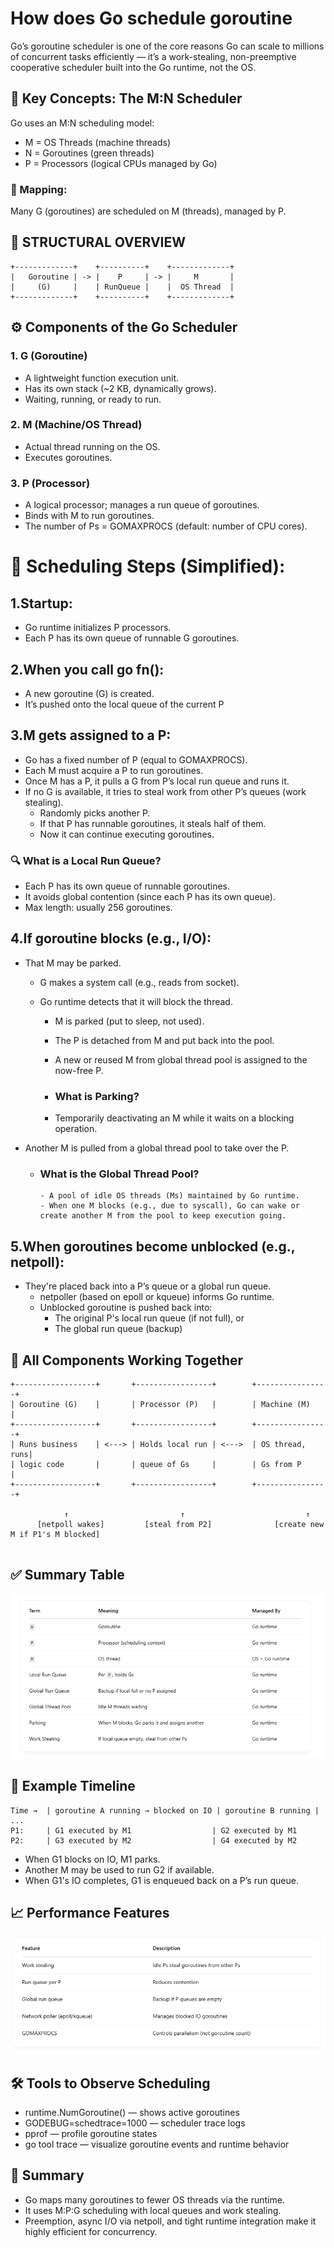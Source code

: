 # How does Go schedule goroutine

Go’s goroutine scheduler is one of the core reasons Go can scale to millions of concurrent tasks efficiently — it’s a work-stealing, non-preemptive cooperative scheduler built into the Go runtime, not the OS. <br>

## 🧱 Key Concepts: The M:N Scheduler

Go uses an M:N scheduling model: <br>

- M = OS Threads (machine threads)
- N = Goroutines (green threads)
- P = Processors (logical CPUs managed by Go)

### 🔺 Mapping:

Many G (goroutines) are scheduled on M (threads), managed by P.

## 🧵 STRUCTURAL OVERVIEW

```
+-------------+    +----------+    +-------------+
|   Goroutine | -> |    P     | -> |     M       |
|     (G)     |    | RunQueue |    |  OS Thread  |
+-------------+    +----------+    +-------------+

```

## ⚙️ Components of the Go Scheduler

### 1. G (Goroutine)

- A lightweight function execution unit.
- Has its own stack (~2 KB, dynamically grows).
- Waiting, running, or ready to run.

### 2. M (Machine/OS Thread)

- Actual thread running on the OS.
- Executes goroutines.

### 3. P (Processor)

- A logical processor; manages a run queue of goroutines.
- Binds with M to run goroutines.
- The number of Ps = GOMAXPROCS (default: number of CPU cores).

# 🚦 Scheduling Steps (Simplified):

## 1.Startup:

- Go runtime initializes P processors.
- Each P has its own queue of runnable G goroutines.

## 2.When you call go fn():

- A new goroutine (G) is created.
- It’s pushed onto the local queue of the current P

## 3.M gets assigned to a P:

- Go has a fixed number of P (equal to GOMAXPROCS).
- Each M must acquire a P to run goroutines.
- Once M has a P, it pulls a G from P’s local run queue and runs it.
- If no G is available, it tries to steal work from other P’s queues (work stealing).
  - Randomly picks another P.
  - If that P has runnable goroutines, it steals half of them.
  - Now it can continue executing goroutines.

### 🔍 What is a Local Run Queue?

- Each P has its own queue of runnable goroutines.
- It avoids global contention (since each P has its own queue).
- Max length: usually 256 goroutines.

## 4.If goroutine blocks (e.g., I/O):

- That M may be parked.

  - G makes a system call (e.g., reads from socket).
  - Go runtime detects that it will block the thread.

    - M is parked (put to sleep, not used).
    - The P is detached from M and put back into the pool.
    - A new or reused M from global thread pool is assigned to the now-free P.

    - ### What is Parking?
    - Temporarily deactivating an M while it waits on a blocking operation.

- Another M is pulled from a global thread pool to take over the P.

  - ### What is the Global Thread Pool?
        - A pool of idle OS threads (Ms) maintained by Go runtime.
        - When one M blocks (e.g., due to syscall), Go can wake or create another M from the pool to keep execution going.

## 5.When goroutines become unblocked (e.g., netpoll):

- They're placed back into a P’s queue or a global run queue.
  - netpoller (based on epoll or kqueue) informs Go runtime.
  - Unblocked goroutine is pushed back into:
    - The original P's local run queue (if not full), or
    - The global run queue (backup)

## 🔄 All Components Working Together

```
+------------------+       +-----------------+        +----------------+
| Goroutine (G)    |       | Processor (P)   |        | Machine (M)    |
+------------------+       +-----------------+        +----------------+
| Runs business    | <---> | Holds local run | <--->  | OS thread, runs|
| logic code       |       | queue of Gs     |        | Gs from P      |
+------------------+       +-----------------+        +----------------+

            ↑                         ↑                           ↑
      [netpoll wakes]         [steal from P2]              [create new M if P1's M blocked]


```

## ✅ Summary Table

![](./image/Screenshot_1.png)

## 🔄 Example Timeline

```
Time →  | goroutine A running → blocked on IO | goroutine B running | ...
P1:     | G1 executed by M1                  | G2 executed by M1
P2:     | G3 executed by M2                  | G4 executed by M2

```

- When G1 blocks on IO, M1 parks.
- Another M may be used to run G2 if available.
- When G1's IO completes, G1 is enqueued back on a P’s run queue.

## 📈 Performance Features

![](./image/Screenshot_16.png)

## 🛠 Tools to Observe Scheduling

- runtime.NumGoroutine() — shows active goroutines
- GODEBUG=schedtrace=1000 — scheduler trace logs
- pprof — profile goroutine states
- go tool trace — visualize goroutine events and runtime behavior

## 📌 Summary

- Go maps many goroutines to fewer OS threads via the runtime.
- It uses M:P:G scheduling with local queues and work stealing.
- Preemption, async I/O via netpoll, and tight runtime integration make it highly efficient for concurrency.
